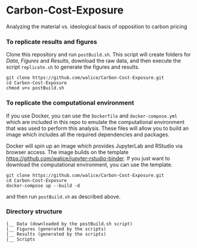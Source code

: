 # Carbon-Cost-Exposure
Analyzing the material vs. ideological basis of opposition to carbon pricing


### To replicate results and figures
Clone this repository and run `postBuild.sh`. This script will create folders for *Data*, *Figures* and *Results*, download the raw data, and then execute the script `replicate.sh` to generate the figures and results.

```
git clone https://github.com/walice/Carbon-Cost-Exposure.git
cd Carbon-Cost-Exposure
chmod u+x postBuild.sh
```

### To replicate the computational environment
If you use Docker, you can use the `Dockerfile` and `docker-compose.yml` which are included in this repo to emulate the computational environment that was used to perform this analysis. These files will allow you to build an image which includes all the required dependencies and packages.

Docker will spin up an image which provides JupyterLab and RStudio via browser access. The image builds on the template https://github.com/walice/jupyter-rstudio-binder. If you just want to download the computational environment, you can use the template.

```
git clone https://github.com/walice/Carbon-Cost-Exposure.git
cd Carbon-Cost-Exposure
docker-compose up --build -d
```
and then run `postBuild.sh` as described above.


### Directory structure
```Carbon-Cost-Exposure
|__ Data (downloaded by the postBuild.sh script)
|__ Figures (generated by the scripts)
|__ Results (generated by the scripts)
|__ Scripts
```
